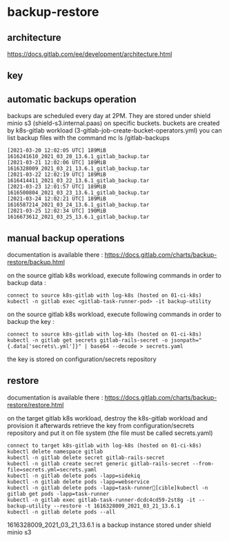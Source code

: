 # backup-restore

## architecture
https://docs.gitlab.com/ee/development/architecture.html

## key 

## automatic backups operation
backups are scheduled every day at 2PM. They are stored under shield minio s3 (shield-s3.internal.paas) on specific buckets.
buckets are created by k8s-gitlab workload (3-gitlab-job-create-bucket-operators.yml)
you can list backup files with the command mc ls <host>/gitlab-backups
```
[2021-03-20 12:02:05 UTC] 189MiB 1616241610_2021_03_20_13.6.1_gitlab_backup.tar
[2021-03-21 12:02:06 UTC] 189MiB 1616328009_2021_03_21_13.6.1_gitlab_backup.tar
[2021-03-22 12:02:19 UTC] 189MiB 1616414411_2021_03_22_13.6.1_gitlab_backup.tar
[2021-03-23 12:01:57 UTC] 189MiB 1616500804_2021_03_23_13.6.1_gitlab_backup.tar
[2021-03-24 12:02:21 UTC] 189MiB 1616587214_2021_03_24_13.6.1_gitlab_backup.tar
[2021-03-25 12:02:34 UTC] 190MiB 1616673612_2021_03_25_13.6.1_gitlab_backup.tar
```

## manual backup operations
documentation is available there : https://docs.gitlab.com/charts/backup-restore/backup.html

on the source gitlab k8s workload, execute following commands in order to backup data : 
```
connect to source k8s-gitlab with log-k8s (hosted on 01-ci-k8s)
kubectl -n gitlab exec <gitlab-task-runner-pod> -it backup-utility
```

on the source gitlab k8s workload, execute following commands in order to backup the key :
```
connect to source k8s-gitlab with log-k8s (hosted on 01-ci-k8s)
kubectl -n gitlab get secrets gitlab-rails-secret -o jsonpath="{.data['secrets\.yml']}" | base64 --decode > secrets.yaml
```
the key is stored on configuration/secrets repository


## restore
documentation is available there : https://docs.gitlab.com/charts/backup-restore/restore.html

on the target gitlab k8s workload, destroy the k8s-gitlab workload and provision it afterwards
retrieve the key from configuration/secrets repository and put it on file system (the file must be called secrets.yaml)
```
connect to target k8s-gitlab with log-k8s (hosted on 01-ci-k8s)
kubectl delete namespace gitlab
kubectl -n gitlab delete secret gitlab-rails-secret 
kubectl -n gitlab create secret generic gitlab-rails-secret --from-file=secrets.yml=secrets.yaml
kubectl -n gitlab delete pods -lapp=sidekiq
kubectl -n gitlab delete pods -lapp=webservice
kubectl -n gitlab delete pods -lapp=task-runner[cible]kubectl -n gitlab get pods -lapp=task-runner
kubectl -n gitlab exec gitlab-task-runner-dcdc4cd59-2st8g -it -- backup-utility --restore -t 1616328009_2021_03_21_13.6.1
kubectl -n gitlab delete pods --all
```

1616328009_2021_03_21_13.6.1 is a backup instance stored under shield minio s3






